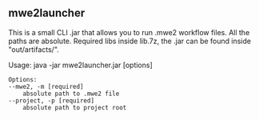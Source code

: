 ## mwe2launcher

This is a small CLI .jar that allows you to run .mwe2 workflow files.
All the paths are absolute.
Required libs inside lib.7z, the .jar can be found inside "out/artifacts/".

Usage: java -jar mwe2launcher.jar [options]
	
	Options:
	--mwe2, -m [required]
	  	absolute path to .mwe2 file
	--project, -p [required]
	  	absolute path to project root
	

